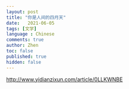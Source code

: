 ```yaml
---
layout: post
title: "你是人间的四月天"
date:   2021-06-05
tags: [文学]
language : Chinese
comments: true
author: Zhen
toc: false
published: true
hidden: false
---
```

http://www.yidianzixun.com/article/0LLKWNBE
<!--stackedit_data:
eyJoaXN0b3J5IjpbMzU2MzIxNTEzXX0=
-->